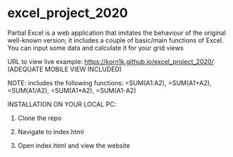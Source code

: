 # excel_project_2020
Partial Excel is a web application that imitates the behaviour of the original well-known version; it includes a couple of basic/main functions of Excel. You can input some data and calculate it for your grid views

URL to view live example: https://korn1k.github.io/excel_project_2020/ (ADEQUATE MOBILE VIEW INCLUDED)

NOTE: includes the following functions: =SUM(A1:A2), =SUM(A1+A2), =SUM(A1/A2), =SUM(A1*A2), =SUM(A1-A2)

INSTALLATION ON YOUR LOCAL PC:

1. Clone the repo

2. Navigate to index.html

3. Open index.html and view the website
